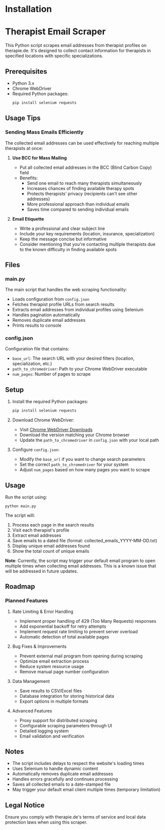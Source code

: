 # Installation

# Therapist Email Scraper

This Python script scrapes email addresses from therapist profiles on therapie.de. It's designed to collect contact information for therapists in specified locations with specific specializations.

## Prerequisites

- Python 3.x
- Chrome WebDriver
- Required Python packages:
  ```bash
  pip install selenium requests
  ```

## Usage Tips

### Sending Mass Emails Efficiently

The collected email addresses can be used effectively for reaching multiple therapists at once:

1. **Use BCC for Mass Mailing**
   - Put all collected email addresses in the BCC (Blind Carbon Copy) field
   - Benefits:
     - Send one email to reach many therapists simultaneously
     - Increases chances of finding available therapy spots
     - Protects therapists' privacy (recipients can't see other addresses)
     - More professional approach than individual emails
     - Saves time compared to sending individual emails

2. **Email Etiquette**
   - Write a professional and clear subject line
   - Include your key requirements (location, insurance, specialization)
   - Keep the message concise but informative
   - Consider mentioning that you're contacting multiple therapists due to the known difficulty in finding available spots

## Files

### main.py

The main script that handles the web scraping functionality:

- Loads configuration from `config.json`
- Fetches therapist profile URLs from search results
- Extracts email addresses from individual profiles using Selenium
- Handles pagination automatically
- Removes duplicate email addresses
- Prints results to console

### config.json

Configuration file that contains:

- `base_url`: The search URL with your desired filters (location, specialization, etc.)
- `path_to_chromedriver`: Path to your Chrome WebDriver executable
- `num_pages`: Number of pages to scrape

## Setup

1. Install the required Python packages:

   ```bash
   pip install selenium requests
   ```
2. Download Chrome WebDriver:

   - Visit [Chrome WebDriver Downloads](https://sites.google.com/chromium.org/driver/)
   - Download the version matching your Chrome browser
   - Update the `path_to_chromedriver` in `config.json` with your local path
3. Configure `config.json`:

   - Modify the `base_url` if you want to change search parameters
   - Set the correct `path_to_chromedriver` for your system
   - Adjust `num_pages` based on how many pages you want to scrape

## Usage

Run the script using:

`python main.py`

The script will:

1. Process each page in the search results
2. Visit each therapist's profile
3. Extract email addresses
4. Save emails to a dated file (format: collected_emails_YYYY-MM-DD.txt)
5. Display unique email addresses found
6. Show the total count of unique emails

**Note**: Currently, the script may trigger your default email program to open multiple times when collecting email addresses. This is a known issue that will be addressed in future updates.

## Roadmap

### Planned Features

1. Rate Limiting & Error Handling

   - Implement proper handling of 429 (Too Many Requests) responses
   - Add exponential backoff for retry attempts
   - Implement request rate limiting to prevent server overload
   - Automatic detection of total available pages
2. Bug Fixes & Improvements

   - Prevent external mail program from opening during scraping
   - Optimize email extraction process
   - Reduce system resource usage
   - Remove manual page number configuration
3. Data Management

   - Save results to CSV/Excel files
   - Database integration for storing historical data
   - Export options in multiple formats
4. Advanced Features

   - Proxy support for distributed scraping
   - Configurable scraping parameters through UI
   - Detailed logging system
   - Email validation and verification

## Notes

- The script includes delays to respect the website's loading times
- Uses Selenium to handle dynamic content
- Automatically removes duplicate email addresses
- Handles errors gracefully and continues processing
- Saves all collected emails to a date-stamped file
- May trigger your default email client multiple times (temporary limitation)

## Legal Notice

Ensure you comply with therapie.de's terms of service and local data protection laws when using this scraper.

